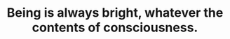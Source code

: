 ---
title: Being is always bright, whatever the contents of consciousness.
tags: buddhism nondual experience
---